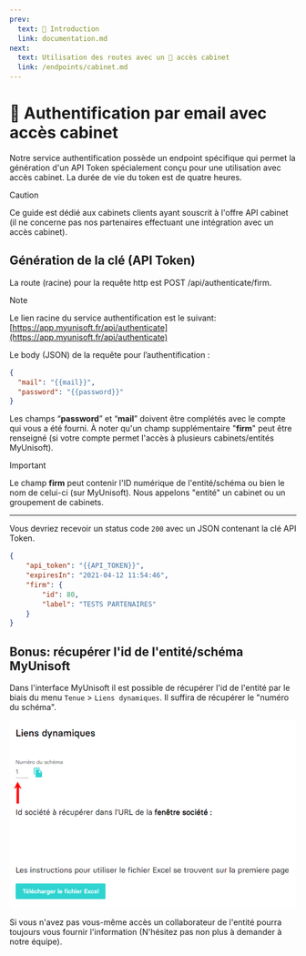 ```yaml
---
prev:
  text: 🐤 Introduction
  link: documentation.md
next:
  text: Utilisation des routes avec un 🔹 accès cabinet
  link: /endpoints/cabinet.md
---
```


# 🔹 Authentification par email avec accès cabinet

Notre service authentification possède un endpoint spécifique qui permet la génération d'un API Token spécialement conçu pour une utilisation avec accès cabinet. La durée de vie du token est de quatre heures.

> [!CAUTION]
> Ce guide est dédié aux cabinets clients ayant souscrit à l'offre API cabinet (il ne concerne pas nos partenaires effectuant une intégration avec un accès cabinet).

## Génération de la clé (API Token)

La route (racine) pour la requête http est POST <kdb>/api/authenticate/firm</kdb>.

> [!NOTE]
> Le lien racine du service authentification est le suivant: [https://app.myunisoft.fr/api/authenticate](https://app.myunisoft.fr/api/authenticate)

Le body (JSON) de la requête pour l’authentification :

```json
{
  "mail": "{{mail}}",
  "password": "{{password}}"
}
```

Les champs “**password**” et “**mail**” doivent être complétés avec le compte qui vous a été fourni. À noter qu'un champ supplémentaire "**firm**" peut être renseigné (si votre compte permet l'accès à plusieurs cabinets/entités MyUnisoft).

> [!IMPORTANT]
> Le champ **firm** peut contenir l'ID numérique de l'entité/schéma ou bien le nom de celui-ci (sur MyUnisoft). Nous appelons "entité" un cabinet ou un groupement de cabinets.

---

Vous devriez recevoir un status code `200` avec un JSON contenant la clé API Token.

```json
{
    "api_token": "{{API_TOKEN}}",
    "expiresIn": "2021-04-12 11:54:46",
    "firm": {
        "id": 80,
        "label": "TESTS PARTENAIRES"
    }
}
```

## Bonus: récupérer l'id de l'entité/schéma MyUnisoft

Dans l'interface MyUnisoft il est possible de récupérer l'id de l'entité par le biais du menu `Tenue` > `Liens dynamiques`. Il suffira de récupérer le "numéro du schéma".

![Aperçu de la récupération de l'id de l'entité schéma](../images/liens_dynamique.PNG)

Si vous n'avez pas vous-même accès un collaborateur de l'entité pourra toujours vous fournir l'information (N'hésitez pas non plus à demander à notre équipe).
